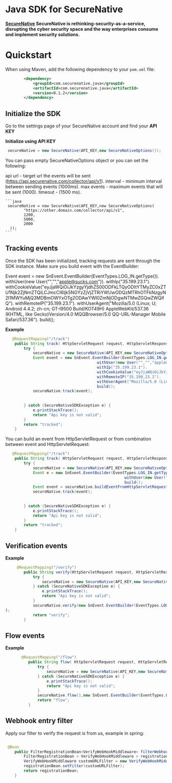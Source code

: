 
# Java SDK for SecureNative


**[SecureNative](https://www.securenative.com/) SecureNative is rethinking-security-as-a-service, disrupting the cyber security space and the way enterprises consume and implement security solutions.**

# Quickstart

When using Maven, add the following dependency to your `pom.xml` file:
```xml
        <dependency>
            <groupId>com.securenative.java</groupId>
            <artifactId>com.securenative.java</artifactId>
            <version>0.1.2</version>
        </dependency>
```

## Initialize the SDK

Go to the settings page of your SecureNative account and find your **API KEY**

**Initialize using API KEY**

```java
 secureNative = new SecureNative(API_KEY,new SecureNativeOptions());
```

You can pass empty SecureNativeOptions object or you can set the following:

   api url - target url the events will be sent (https://api.securenative.com/collector/api/v1).
   interval - minimum interval between sending events (1000ms).
   max events - maximum events that will be sent (1000).
   timeout - (1500 ms).

    ```java
     secureNative = new SecureNative(API_KEY,new SecureNativeOptions(
            "https://other.domain.com/collector/api/v1",
            1200,
            5000,
            2000     
      ));
    ```

## Tracking events

Once the SDK has been initialized, tracking requests are sent through the SDK
instance. Make sure you build event with the EventBuilder:

Event event = new SnEvent.EventBuilder(EventTypes.LOG_IN.getType()).
                            withUser(new User("","","apple@sucks.com")).
                            withIp("35.199.23.1").
                            withCookieValue("eyJjaWQiOiJkYzgyYjdhZS00ODFkLTQyODItYTMyZC0xZTU1Njk2ZjNmZTQiLCJmcCI6Ijk5NGYzZjVjZTRiYWUwODQzMTRhOTFkNzgyN2I1MWYuMjQ3MDBmOWYxOTg2ODAwYWI0ZmNjODgwNTMwZGQwZWQifQ").
                            withRemoteIP("35.199.23.1").
                            withUserAgent("Mozilla/5.0 (Linux; U; Android 4.4.2; zh-cn; GT-I9500 Build/KOT49H) AppleWebKit/537.36 (KHTML, like Gecko)Version/4.0 MQQBrowser/5.0 QQ-URL-Manager Mobile Safari/537.36").
                            build();

**Example**

```java
   @RequestMapping("/track")
    public String track( HttpServletRequest request, HttpServletResponse response) {
        try {
            secureNative = new SecureNative(API_KEY,new SecureNativeOptions());
            Event event = new SnEvent.EventBuilder(EventTypes.LOG_IN.getType()).
                                        withUser(new User("","","apple@sucks.com")).
                                        withIp("35.199.23.1").
                                        withCookieValue("eyJjaWQiOiJkYzgyYjdhZS00ODFkLTQyODItYTMyZC0xZTU1Njk2ZjNmZTQiLCJmcCI6Ijk5NGYzZjVjZTRiYWUwODQzMTRhOTFkNzgyN2I1MWYuMjQ3MDBmOWYxOTg2ODAwYWI0ZmNjODgwNTMwZGQwZWQifQ").
                                        withRemoteIP("35.199.23.1").
                                        withUserAgent("Mozilla/5.0 (Linux; U; Android 4.4.2; zh-cn; GT-I9500 Build/KOT49H) AppleWebKit/537.36 (KHTML, like Gecko)Version/4.0 MQQBrowser/5.0 QQ-URL-Manager Mobile Safari/537.36").
                                        build();
            secureNative.track(event);
            
            
        } catch (SecureNativeSDKException e) {
            e.printStackTrace();
            return "Api key is not valid";
        }
        return "tracked";
    }

```

You can build an event from HttpServletRequest or from combination between event and HttpServletRequest:


```java
   @RequestMapping("/track")
    public String track( HttpServletRequest request, HttpServletResponse response) {
        try {
            secureNative = new SecureNative(API_KEY,new SecureNativeOptions());
            Event e = new SnEvent.EventBuilder(EventTypes.LOG_IN.getType()).
                                                    withUser(new User("","","apple@sucks.com")).
                                                    build();
            Event event = secureNative.buildEventFromHttpServletRequest(request, e);
            secureNative.track(event);
            
            
        } catch (SecureNativeSDKException e) {
            e.printStackTrace();
            return "Api key is not valid";
        }
        return "tracked";
    }

```





## Verification events

**Example**

```java
     @RequestMapping("/verify")
        public String verify(HttpServletRequest request, HttpServletResponse response) {
            try {
                secureNative = new SecureNative(API_KEY,new SecureNativeOptions());
            } catch (SecureNativeSDKException e) {
                e.printStackTrace();
                return "Api key is not valid";
            }
            secureNative.verify(new SnEvent.EventBuilder(EventTypes.LOG_IN.getType()).withUser(new User("1","Dan","Dan@Dan.dan")).withIp(ip).withRemoteIP(remoteIP).withUserAgent(userAgent).build());
);
            return "verify";
        }

```
## Flow events

**Example**

```java
       @RequestMapping("/flow")
          public String flow( HttpServletRequest request, HttpServletResponse response) {
              try {
                  secureNative = new SecureNative(API_KEY,new SecureNativeOptions());
              } catch (SecureNativeSDKException e) {
                  e.printStackTrace();
                  return "Api key is not valid";
              }
              secureNative.flow(1,new SnEvent.EventBuilder(EventTypes.LOG_IN.getType()).withUser(new User("1","Dan","Dan@Dan.dan")).withIp(ip).withRemoteIP(remoteIP).withUserAgent(userAgent).build());
              return "flow";
          }
```

## Webhook entry filter

Apply our filter to verify the request is from us, example in spring:

```java

 @Bean
    public FilterRegistrationBean<VerifyWebHookMiddleware> filterWebhook() throws SecureNativeSDKException {
        FilterRegistrationBean < VerifyWebHookMiddleware > registrationBean = new FilterRegistrationBean();
        VerifyWebHookMiddleware customURLFilter = new VerifyWebHookMiddleware("CD70B8F2CF32FEA5ED190C5E630BD6864F144155");
        registrationBean.setFilter(customURLFilter);
        return registrationBean;
    }
 ```